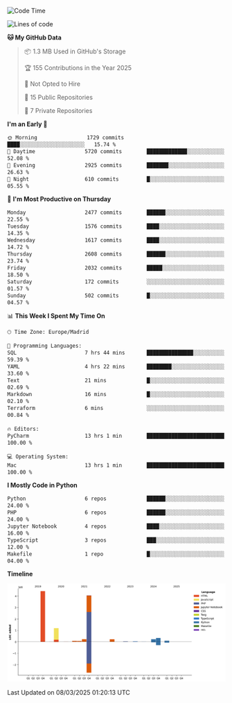 <!--START_SECTION:waka-->
![Code Time](http://img.shields.io/badge/Code%20Time-695%20hrs%2019%20mins-blue)

![Lines of code](https://img.shields.io/badge/From%20Hello%20World%20I%27ve%20Written-11.0%20million%20lines%20of%20code-blue)

**🐱 My GitHub Data** 

> 📦 1.3 MB Used in GitHub's Storage 
 > 
> 🏆 155 Contributions in the Year 2025
 > 
> 🚫 Not Opted to Hire
 > 
> 📜 15 Public Repositories 
 > 
> 🔑 7 Private Repositories 
 > 
**I'm an Early 🐤** 

```text
🌞 Morning                1729 commits        ████░░░░░░░░░░░░░░░░░░░░░   15.74 % 
🌆 Daytime                5720 commits        █████████████░░░░░░░░░░░░   52.08 % 
🌃 Evening                2925 commits        ███████░░░░░░░░░░░░░░░░░░   26.63 % 
🌙 Night                  610 commits         █░░░░░░░░░░░░░░░░░░░░░░░░   05.55 % 
```
📅 **I'm Most Productive on Thursday** 

```text
Monday                   2477 commits        ██████░░░░░░░░░░░░░░░░░░░   22.55 % 
Tuesday                  1576 commits        ████░░░░░░░░░░░░░░░░░░░░░   14.35 % 
Wednesday                1617 commits        ████░░░░░░░░░░░░░░░░░░░░░   14.72 % 
Thursday                 2608 commits        ██████░░░░░░░░░░░░░░░░░░░   23.74 % 
Friday                   2032 commits        █████░░░░░░░░░░░░░░░░░░░░   18.50 % 
Saturday                 172 commits         ░░░░░░░░░░░░░░░░░░░░░░░░░   01.57 % 
Sunday                   502 commits         █░░░░░░░░░░░░░░░░░░░░░░░░   04.57 % 
```


📊 **This Week I Spent My Time On** 

```text
🕑︎ Time Zone: Europe/Madrid

💬 Programming Languages: 
SQL                      7 hrs 44 mins       ███████████████░░░░░░░░░░   59.39 % 
YAML                     4 hrs 22 mins       ████████░░░░░░░░░░░░░░░░░   33.60 % 
Text                     21 mins             █░░░░░░░░░░░░░░░░░░░░░░░░   02.69 % 
Markdown                 16 mins             █░░░░░░░░░░░░░░░░░░░░░░░░   02.10 % 
Terraform                6 mins              ░░░░░░░░░░░░░░░░░░░░░░░░░   00.84 % 

🔥 Editors: 
PyCharm                  13 hrs 1 min        █████████████████████████   100.00 % 

💻 Operating System: 
Mac                      13 hrs 1 min        █████████████████████████   100.00 % 
```

**I Mostly Code in Python** 

```text
Python                   6 repos             ██████░░░░░░░░░░░░░░░░░░░   24.00 % 
PHP                      6 repos             ██████░░░░░░░░░░░░░░░░░░░   24.00 % 
Jupyter Notebook         4 repos             ████░░░░░░░░░░░░░░░░░░░░░   16.00 % 
TypeScript               3 repos             ███░░░░░░░░░░░░░░░░░░░░░░   12.00 % 
Makefile                 1 repo              █░░░░░░░░░░░░░░░░░░░░░░░░   04.00 % 
```



**Timeline**

![Lines of Code chart](https://raw.githubusercontent.com/danisoronellas/danisoronellas/main/assets/bar_graph.png)


 Last Updated on 08/03/2025 01:20:13 UTC
<!--END_SECTION:waka-->
